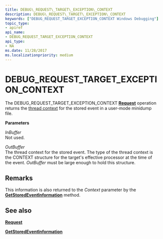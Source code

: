 ```yaml
---
title: DEBUG\_REQUEST\_TARGET\_EXCEPTION\_CONTEXT
description: DEBUG\_REQUEST\_TARGET\_EXCEPTION\_CONTEXT
keywords: ["DEBUG_REQUEST_TARGET_EXCEPTION_CONTEXT Windows Debugging"]
topic_type:
- apiref
api_name:
- DEBUG_REQUEST_TARGET_EXCEPTION_CONTEXT
api_type:
- NA
ms.date: 11/28/2017
ms.localizationpriority: medium
---
```


# DEBUG\_REQUEST\_TARGET\_EXCEPTION\_CONTEXT


The DEBUG\_REQUEST\_TARGET\_EXCEPTION\_CONTEXT [**Request**](request.md) operation returns the [thread context](./scopes-and-symbol-groups.md#thread-context) for the stored event in a user-mode minidump file.

**Parameters**

<span id="InBuffer"></span><span id="inbuffer"></span><span id="INBUFFER"></span>*InBuffer*  
Not used.

<span id="OutBuffer"></span><span id="outbuffer"></span><span id="OUTBUFFER"></span>*OutBuffer*  
The thread context for the stored event. The type of the thread context is the CONTEXT structure for the target's effective processor at the time of the event. *OutBuffer* must be large enough to hold this structure.

## Remarks

This information is also returned to the *Context* parameter by the [**GetStoredEventInformation**](/windows-hardware/drivers/ddi/dbgeng/nf-dbgeng-idebugcontrol4-getstoredeventinformation) method.

## <span id="see_also"></span>See also


[**Request**](request.md)

[**GetStoredEventInformation**](/windows-hardware/drivers/ddi/dbgeng/nf-dbgeng-idebugcontrol4-getstoredeventinformation)

 

